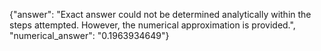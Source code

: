 {"answer": "Exact answer could not be determined analytically within the steps attempted. However, the numerical approximation is provided.", "numerical_answer": "0.1963934649"}